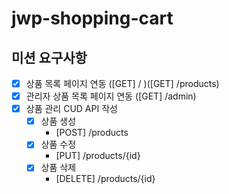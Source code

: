 # jwp-shopping-cart

## 미션 요구사항

- [x] 상품 목록 페이지 연동 ([GET] / )([GET] /products)
- [x] 관리자 상품 목록 페이지 연동 ([GET] /admin)
- [x] 상품 관리 CUD API 작성
    - [x] 상품 생성
        - [POST] /products
    - [x] 상품 수정
        - [PUT] /products/{id}
    - [x] 상품 삭제
        - [DELETE] /products/{id}
